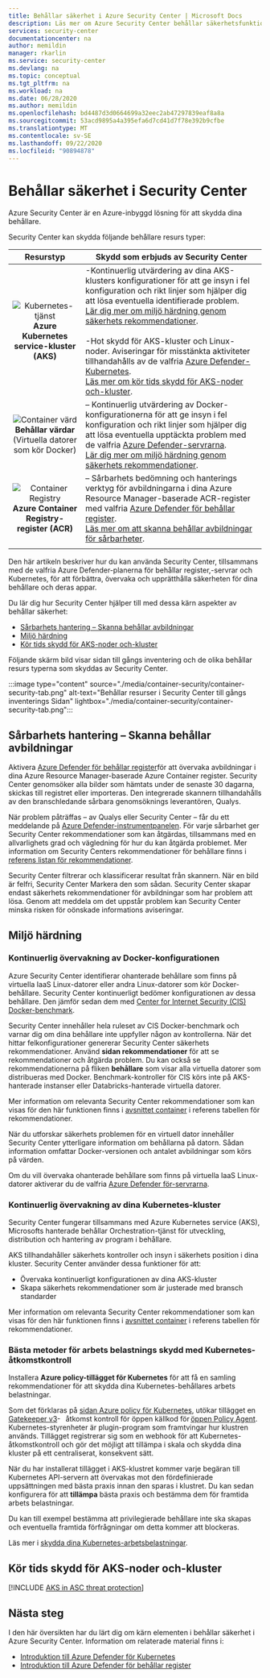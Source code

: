 ```yaml
---
title: Behållar säkerhet i Azure Security Center | Microsoft Docs
description: Läs mer om Azure Security Center behållar säkerhetsfunktioner.
services: security-center
documentationcenter: na
author: memildin
manager: rkarlin
ms.service: security-center
ms.devlang: na
ms.topic: conceptual
ms.tgt_pltfrm: na
ms.workload: na
ms.date: 06/28/2020
ms.author: memildin
ms.openlocfilehash: bd4487d3d0664699a32eec2ab47297839eaf8a8a
ms.sourcegitcommit: 53acd9895a4a395efa6d7cd41d7f78e392b9cfbe
ms.translationtype: MT
ms.contentlocale: sv-SE
ms.lasthandoff: 09/22/2020
ms.locfileid: "90894878"
---
```

# <a name="container-security-in-security-center"></a>Behållar säkerhet i Security Center

Azure Security Center är en Azure-inbyggd lösning för att skydda dina behållare.

Security Center kan skydda följande behållare resurs typer:

| Resurstyp | Skydd som erbjuds av Security Center |
|:--------------------:|-----------|
| ![Kubernetes-tjänst](./media/security-center-virtual-machine-recommendations/icon-kubernetes-service-rec.png)<br>**Azure Kubernetes service-kluster (AKS)** | -Kontinuerlig utvärdering av dina AKS-klusters konfigurationer för att ge insyn i fel konfiguration och rikt linjer som hjälper dig att lösa eventuella identifierade problem.<br>[Lär dig mer om miljö härdning genom säkerhets rekommendationer](#environment-hardening).<br><br>-Hot skydd för AKS-kluster och Linux-noder. Aviseringar för misstänkta aktiviteter tillhandahålls av de valfria  [Azure Defender-Kubernetes](defender-for-kubernetes-introduction.md).<br>[Läs mer om kör tids skydd för AKS-noder och-kluster](#run-time-protection-for-aks-nodes-and-clusters).|
| ![Container värd](./media/security-center-virtual-machine-recommendations/icon-container-host-rec.png)<br>**Behållar värdar**<br>(Virtuella datorer som kör Docker) | – Kontinuerlig utvärdering av Docker-konfigurationerna för att ge insyn i fel konfiguration och rikt linjer som hjälper dig att lösa eventuella upptäckta problem med de valfria  [Azure Defender-servrarna](defender-for-servers-introduction.md).<br>[Lär dig mer om miljö härdning genom säkerhets rekommendationer](#environment-hardening).|
| ![Container Registry](./media/security-center-virtual-machine-recommendations/icon-container-registry-rec.png)<br>**Azure Container Registry-register (ACR)** | – Sårbarhets bedömning och hanterings verktyg för avbildningarna i dina Azure Resource Manager-baserade ACR-register med valfria [Azure Defender för behållar register](defender-for-container-registries-introduction.md).<br>[Läs mer om att skanna behållar avbildningar för sårbarheter](#vulnerability-management---scanning-container-images). |
|||

Den här artikeln beskriver hur du kan använda Security Center, tillsammans med de valfria Azure Defender-planerna för behållar register,-servrar och Kubernetes, för att förbättra, övervaka och upprätthålla säkerheten för dina behållare och deras appar.

Du lär dig hur Security Center hjälper till med dessa kärn aspekter av behållar säkerhet:

- [Sårbarhets hantering – Skanna behållar avbildningar](#vulnerability-management---scanning-container-images)
- [Miljö härdning](#environment-hardening)
- [Kör tids skydd för AKS-noder och-kluster](#run-time-protection-for-aks-nodes-and-clusters)

Följande skärm bild visar sidan till gångs inventering och de olika behållar resurs typerna som skyddas av Security Center.

:::image type="content" source="./media/container-security/container-security-tab.png" alt-text="Behållar resurser i Security Center till gångs inventerings Sidan" lightbox="./media/container-security/container-security-tab.png":::

## <a name="vulnerability-management---scanning-container-images"></a>Sårbarhets hantering – Skanna behållar avbildningar

Aktivera [Azure Defender för behållar register](defender-for-container-registries-introduction.md)för att övervaka avbildningar i dina Azure Resource Manager-baserade Azure Container register. Security Center genomsöker alla bilder som hämtats under de senaste 30 dagarna, skickas till registret eller importeras. Den integrerade skannern tillhandahålls av den branschledande sårbara genomsöknings leverantören, Qualys.

När problem påträffas – av Qualys eller Security Center – får du ett meddelande på [Azure Defender-instrumentpanelen](azure-defender-dashboard.md). För varje sårbarhet ger Security Center rekommendationer som kan åtgärdas, tillsammans med en allvarlighets grad och vägledning för hur du kan åtgärda problemet. Mer information om Security Centers rekommendationer för behållare finns i [referens listan för rekommendationer](recommendations-reference.md#recs-containers).

Security Center filtrerar och klassificerar resultat från skannern. När en bild är felfri, Security Center Markera den som sådan. Security Center skapar endast säkerhets rekommendationer för avbildningar som har problem att lösa. Genom att meddela om det uppstår problem kan Security Center minska risken för oönskade informations aviseringar.

## <a name="environment-hardening"></a>Miljö härdning

### <a name="continuous-monitoring-of-your-docker-configuration"></a>Kontinuerlig övervakning av Docker-konfigurationen

Azure Security Center identifierar ohanterade behållare som finns på virtuella IaaS Linux-datorer eller andra Linux-datorer som kör Docker-behållare. Security Center kontinuerligt bedömer konfigurationen av dessa behållare. Den jämför sedan dem med [Center for Internet Security (CIS) Docker-benchmark](https://www.cisecurity.org/benchmark/docker/).

Security Center innehåller hela ruleset av CIS Docker-benchmark och varnar dig om dina behållare inte uppfyller någon av kontrollerna. När det hittar felkonfigurationer genererar Security Center säkerhets rekommendationer. Använd **sidan rekommendationer** för att se rekommendationer och åtgärda problem. Du kan också se rekommendationerna på fliken **behållare** som visar alla virtuella datorer som distribueras med Docker. Benchmark-kontroller för CIS körs inte på AKS-hanterade instanser eller Databricks-hanterade virtuella datorer.

Mer information om relevanta Security Center rekommendationer som kan visas för den här funktionen finns i [avsnittet container](recommendations-reference.md#recs-containers) i referens tabellen för rekommendationer.

När du utforskar säkerhets problemen för en virtuell dator innehåller Security Center ytterligare information om behållarna på datorn. Sådan information omfattar Docker-versionen och antalet avbildningar som körs på värden. 

Om du vill övervaka ohanterade behållare som finns på virtuella IaaS Linux-datorer aktiverar du de valfria [Azure Defender för-servrarna](defender-for-servers-introduction.md).


### <a name="continuous-monitoring-of-your-kubernetes-clusters"></a>Kontinuerlig övervakning av dina Kubernetes-kluster
Security Center fungerar tillsammans med Azure Kubernetes service (AKS), Microsofts hanterade behållar Orchestration-tjänst för utveckling, distribution och hantering av program i behållare.

AKS tillhandahåller säkerhets kontroller och insyn i säkerhets position i dina kluster. Security Center använder dessa funktioner för att:
* Övervaka kontinuerligt konfigurationen av dina AKS-kluster
* Skapa säkerhets rekommendationer som är justerade med bransch standarder

Mer information om relevanta Security Center rekommendationer som kan visas för den här funktionen finns i [avsnittet container](recommendations-reference.md#recs-containers) i referens tabellen för rekommendationer.

###  <a name="workload-protection-best-practices-using-kubernetes-admission-control"></a>Bästa metoder för arbets belastnings skydd med Kubernetes-åtkomstkontroll

Installera  **Azure policy-tillägget för Kubernetes** för att få en samling rekommendationer för att skydda dina Kubernetes-behållares arbets belastningar.

Som det förklaras på [sidan Azure policy för Kubernetes](../governance/policy/concepts/policy-for-kubernetes.md), utökar tillägget en [Gatekeeper v3](https://github.com/open-policy-agent/gatekeeper)-   åtkomst kontroll för öppen källkod för [öppen Policy Agent](https://www.openpolicyagent.org/). Kubernetes-styrenheter är plugin-program som framtvingar hur klustren används. Tillägget registrerar sig som en webhook för att Kubernetes-åtkomstkontroll och gör det möjligt att tillämpa i skala och skydda dina kluster på ett centraliserat, konsekvent sätt. 

När du har installerat tillägget i AKS-klustret kommer varje begäran till Kubernetes API-servern att övervakas mot den fördefinierade uppsättningen med bästa praxis innan den sparas i klustret. Du kan sedan konfigurera för att **tillämpa** bästa praxis och bestämma dem för framtida arbets belastningar. 

Du kan till exempel bestämma att privilegierade behållare inte ska skapas och eventuella framtida förfrågningar om detta kommer att blockeras.

Läs mer i [skydda dina Kubernetes-arbetsbelastningar](kubernetes-workload-protections.md).


## <a name="run-time-protection-for-aks-nodes-and-clusters"></a>Kör tids skydd för AKS-noder och-kluster

[!INCLUDE [AKS in ASC threat protection](../../includes/security-center-azure-kubernetes-threat-protection.md)]



## <a name="next-steps"></a>Nästa steg

I den här översikten har du lärt dig om kärn elementen i behållar säkerhet i Azure Security Center. Information om relaterade material finns i:

- [Introduktion till Azure Defender för Kubernetes](defender-for-kubernetes-introduction.md)
- [Introduktion till Azure Defender för behållar register](defender-for-container-registries-introduction.md)